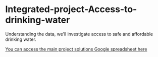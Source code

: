 # Integrated-project-Access-to-drinking-water
Understanding the data,  we’ll investigate access to safe and affordable drinking water.


[You can access the main project solutions Google spreadsheet here](https://docs.google.com/spreadsheets/d/1VKogBApZeoFOVw0v_qDp6wEy-GAEuo3m0rX0wJ0HdGA/edit?gid=1722416536#gid=1722416536)
